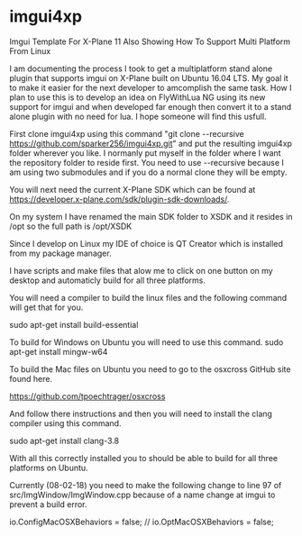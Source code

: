 # imgui4xp
Imgui Template For X-Plane 11 Also Showing How To Support Multi Platform From Linux

I am documenting the process I took to get a multiplatform stand alone plugin that supports imgui on X-Plane built on Ubuntu 16.04 LTS. My goal it to make it easier for the next developer to amcomplish the same task. How I plan to use this is to develop an idea on FlyWithLua NG using its new support for imgui and when developed far enough then convert it to a stand alone plugin with no need for lua. I hope someone will find this usfull. 

First clone imgui4xp using this command "git clone --recursive https://github.com/sparker256/imgui4xp.git" and put the resulting imgui4xp folder wherever you like. I normanly put myself in the folder where I want the repository folder to reside first. You need to use --recursive because I am using two submodules and if you do a normal clone they will be empty. 

You will next need the current X-Plane SDK which can be found at https://developer.x-plane.com/sdk/plugin-sdk-downloads/.

On my system I have renamed the main SDK folder to XSDK and it resides in /opt so the full path is /opt/XSDK

Since I develop on Linux my IDE of choice is QT Creator which is installed from my package manager.

I have scripts and make files that alow me to click on one button on my desktop and automaticly build for all three platforms.

You will need a compiler to build the linux files and the following command will get that for you.

sudo apt-get install build-essential

To build for Windows on Ubuntu you will need to use this command. sudo apt-get install mingw-w64

To build the Mac files on Ubuntu you need to go to the osxcross GitHub site found here.

https://github.com/tpoechtrager/osxcross

And follow there instructions and then you will need to install the clang compiler using this command.

sudo apt-get install clang-3.8

With all this correctly installed you to should be able to build for all three platforms on Ubuntu.


Currently (08-02-18) you need to make the following change to line 97 of src/ImgWindow/ImgWindow.cpp because of a name change at imgui to prevent a build error.

io.ConfigMacOSXBehaviors = false;  // io.OptMacOSXBehaviors = false;
